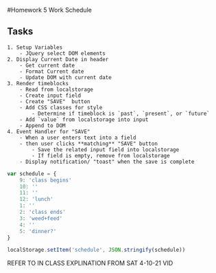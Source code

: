 #Homework 5 Work Schedule

## Tasks

    1. Setup Variables
        - JQuery select DOM elements
    2. Display Current Date in header
        - Get current date
        - Format Current date
        - Update DOM with current date
    3. Render timeblocks
        - Read from localstorage
        - Create input field
        - Create "SAVE"  button
        - Add CSS classes for style
            - Determine if timeblock is `past`, `present`, or `future`
        - Add `value` from localstorage into input
        - Append to DOM
    4. Event Handler for "SAVE"
        - When a user enters text into a field
        - then user clicks **matching** "SAVE" button
            - Save the related input field into localstorage
            - If field is empty, remove from localstorage
        - Display notification/ "toast" when the save is complete

```js
var schedule = {
    9: 'class begins'
    10: ''
    11: ''
    12: 'lunch'
    1: ''
    2: 'class ends'
    3: 'weed+feed'
    4: ''
    5: 'dinner?'
}

localStorage.setItem('schedule', JSON.stringify(schedule))
```

REFER TO IN CLASS EXPLINATION FROM SAT 4-10-21 VID
